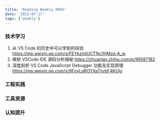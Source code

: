 ```yaml
---
title: 'Reading Weekly 0092'
date: '2022-07-17'
tags: ['weekly']
---
```


### 技术学习

1. 从 VS Code 的历史中可以学到的经验 https://mp.weixin.qq.com/s/FEYkzmIUCTfkc1HMza-A_w
2. 微软 VSCode IDE 源码分析揭秘 https://zhuanlan.zhihu.com/p/99587182
3. 深度剖析 VS Code JavaScript Debugger 功能及实现原理 https://mp.weixin.qq.com/s/9FoyLqROYXaTjivbF4KUlg

### 工程实践

### 工具资源

### 认知提升
